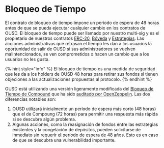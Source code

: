 # Bloqueo de Tiempo

El contrato de bloqueo de tiempo impone un período de espera de 48 horas antes de que se pueda ejecutar cualquier cambio en los contratos de OUSD. El bloqueo de tiempo puede ser llamado por nuestro multi-sig y es el propietario de nuestros contratos [ERC-20](../architecture.md), [Bóveda](vault.md) y [Estrategias](strategies.md). Las acciones administrativas que retrasan el tiempo les dan a los usuarios la oportunidad de salir de OUSD si sus administradores se vuelven malintencionados, se ven comprometidos o hacen un cambio que a los usuarios no les gusta.

{% hint style="info" %}
El bloqueo de tiempo es una medida de seguridad que les da a los holders de OUSD 48 horas para retirar sus fondos si tienen objeciones a las actualizaciones propuestas al protocolo.
{% endhint %}

OUSD está utilizando una versión ligeramente modificada del [Bloqueo de Tiempo de Compound](https://compound.finance/docs/governance) que ha sido [auditado por OpenZeppelin](https://blog.openzeppelin.com/compound-finance-patch-audit/). Las dos diferencias notables son:

1. OUSD utilizará inicialmente un período de espera más corto (48 horas) que el de Compoung (72 horas) para permitir una respuesta más rápida si se descubre algún problema.&#x20;
2. Algunas acciones, como la reasignación de fondos entre las estrategias existentes y la congelación de depósitos, pueden solicitarse de inmediato sin requerir el período de espera de 48 años. Esto es en caso de que se descubra una vulnerabilidad importante.



